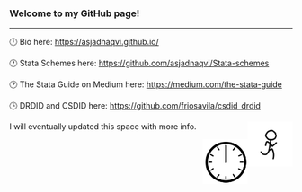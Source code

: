### Welcome to my GitHub page!

---

:clock12: Bio here: https://asjadnaqvi.github.io/

:clock1: Stata Schemes here: https://github.com/asjadnaqvi/Stata-schemes

:clock2: The Stata Guide on Medium here: https://medium.com/the-stata-guide

:clock3: DRDID and CSDID here: https://github.com/friosavila/csdid_drdid


I will eventually updated this space with more info. <img align="right" alt="GIF" src="X5Nj.gif" width="80"/>

<img align="right" alt="GIF" src="clock1.gif" width="80"/>


